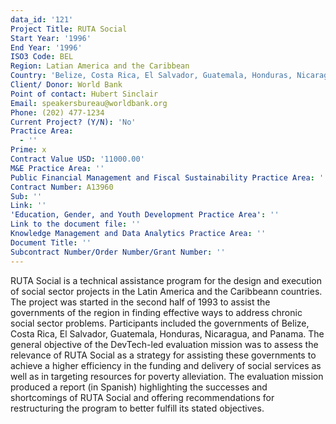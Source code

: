 ```yaml
---
data_id: '121'
Project Title: RUTA Social
Start Year: '1996'
End Year: '1996'
ISO3 Code: BEL
Region: Latian America and the Caribbean
Country: 'Belize, Costa Rica, El Salvador, Guatemala, Honduras, Nicaragua, and Panama'
Client/ Donor: World Bank
Point of contact: Hubert Sinclair
Email: speakersbureau@worldbank.org
Phone: (202) 477-1234
Current Project? (Y/N): 'No'
Practice Area:
  - ''
Prime: x
Contract Value USD: '11000.00'
M&E Practice Area: ''
Public Financial Management and Fiscal Sustainability Practice Area: ''
Contract Number: A13960
Sub: ''
Link: ''
'Education, Gender, and Youth Development Practice Area': ''
Link to the document file: ''
Knowledge Management and Data Analytics Practice Area: ''
Document Title: ''
Subcontract Number/Order Number/Grant Number: ''
---
```

RUTA Social is a technical assistance program for the design and execution of social sector projects in the Latin America and the Caribbeann countries. The project was started in the second half of 1993 to assist the governments of the region in finding effective ways to address chronic social sector problems. Participants included the governments of Belize, Costa Rica, El Salvador, Guatemala, Honduras, Nicaragua, and Panama. The general objective of the DevTech-led evaluation mission was to assess the relevance of RUTA Social as a strategy for assisting these governments to achieve a higher efficiency in the funding and delivery of social services as well as in targeting resources for poverty alleviation. The evaluation mission produced a report (in Spanish) highlighting the successes and shortcomings of RUTA Social and offering recommendations for restructuring the program to better fulfill its stated objectives.